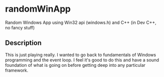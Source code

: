 # randomWinApp
Random Windows App using Win32 api (windows.h) and C++ (in Dev C++, no fancy stuff)

## Description
This is just playing really. I wanted to go back to fundamentals of Windows programming and the event loop. I feel it's good to do this and have a sound foundation of 
what is going on before getting deep into any particular framework.
